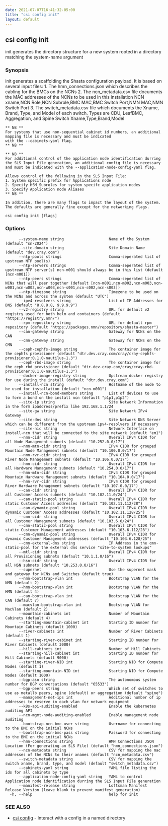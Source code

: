 ```yaml
---
date: 2021-07-07T16:41:32-05:00
title: "csi config init"
layout: default
---
```

## csi config init

init generates the directory structure for a new system rooted in a directory matching the system-name argument

### Synopsis

init generates a scaffolding the Shasta configuration payload.  It is based on several input files:
	1. The hmn_connections.json which describes the cabling for the BMCs on the NCNs
	2. The ncn_metadata.csv file documents the MAC addresses of the NCNs to be used in this installation
	   NCN xname,NCN Role,NCN Subrole,BMC MAC,BMC Switch Port,NMN MAC,NMN Switch Port
	3. The switch_metadata.csv file which documents the Xname, Brand, Type, and Model of each switch.  Types are CDU, LeafBMC, Aggregation, and Spine
	   Switch Xname,Type,Brand,Model

	** NB **
	For systems that use non-sequential cabinet id numbers, an additional mapping file is necessary and must be indicated
	with the --cabinets-yaml flag.
	** NB **

	** NB **
	For additional control of the application node identification durring the SLS Input File generation, an additional config file is necessary
	and must be indicated with the --application-node-config-yaml flag.

	Allows control of the following in the SLS Input File:
	1. System specific prefix for Applications node
	2. Specify HSM Subroles for system specifc application nodes
	3. Specify Application node Aliases
	** NB **

	In addition, there are many flags to impact the layout of the system.  The defaults are generally fine except for the networking flags.
	

```
csi config init [flags]
```

### Options

```
      --system-name string                    Name of the System (default "sn-2024")
      --site-domain string                    Site Domain Name (default "dev.cray.com")
      --ntp-pools strings                     Comma-seperated list of upstream NTP pool(s)
      --ntp-servers strings                   Comma-seperated list of upstream NTP server(s) ncn-m001 should always be in this list (default [ncn-m001])
      --ntp-peers strings                     Comma-seperated list of NCNs that will peer together (default [ncn-m001,ncn-m002,ncn-m003,ncn-w001,ncn-w002,ncn-w003,ncn-s001,ncn-s002,ncn-s003])
      --ntp-timezone string                   Timezone to be used on the NCNs and across the system (default "UTC")
      --ipv4-resolvers string                 List of IP Addresses for DNS (default "8.8.8.8, 9.9.9.9")
      --v2-registry string                    URL for default v2 registry used for both helm and containers (default "https://registry.nmn/")
      --rpm-repository string                 URL for default rpm repository (default "https://packages.nmn/repository/shasta-master")
      --can-gateway string                    Gateway for NCNs on the CAN
      --cmn-gateway string                    Gateway for NCNs on the CMN
      --ceph-cephfs-image string              The container image for the cephfs provisioner (default "dtr.dev.cray.com/cray/cray-cephfs-provisioner:0.1.0-nautilus-1.3")
      --ceph-rbd-image string                 The container image for the ceph rbd provisioner (default "dtr.dev.cray.com/cray/cray-rbd-provisioner:0.1.0-nautilus-1.3")
      --docker-image-registry string          Upstream docker registry for use during the install (default "dtr.dev.cray.com")
      --install-ncn string                    Hostname of the node to be used for installation (default "ncn-m001")
      --install-ncn-bond-members string       List of devices to use to form a bond on the install ncn (default "p1p1,p1p2")
      --site-ip string                        Site Network Information in the form ipaddress/prefix like 192.168.1.1/24
      --site-gw string                        Site Network IPv4 Gateway
      --site-dns string                       Site Network DNS Server which can be different from the upstream ipv4-resolvers if necessary
      --site-nic string                       Network Interface on install-ncn that will be connected to the site network (default "em1")
      --nmn-cidr string                       Overall IPv4 CIDR for all Node Management subnets (default "10.252.0.0/17")
      --nmn-mtn-cidr string                   IPv4 CIDR for grouped Mountain Node Management subnets (default "10.100.0.0/17")
      --nmn-rvr-cidr string                   IPv4 CIDR for grouped River Node Management subnets (default "10.106.0.0/17")
      --hmn-cidr string                       Overall IPv4 CIDR for all Hardware Management subnets (default "10.254.0.0/17")
      --hmn-mtn-cidr string                   IPv4 CIDR for grouped Mountain Hardware Management subnets (default "10.104.0.0/17")
      --hmn-rvr-cidr string                   IPv4 CIDR for grouped River Hardware Management subnets (default "10.107.0.0/17")
      --can-cidr string                       Overall IPv4 CIDR for all Customer Access subnets (default "10.102.11.0/24")
      --can-static-pool string                Overall IPv4 CIDR for static Customer Access addresses (default "10.102.11.112/28")
      --can-dynamic-pool string               Overall IPv4 CIDR for dynamic Customer Access addresses (default "10.102.11.128/25")
      --cmn-cidr string                       Overall IPv4 CIDR for all Customer Management subnets (default "10.103.6.0/24")
      --cmn-static-pool string                Overall IPv4 CIDR for static Customer Management addresses (default "10.103.6.112/28")
      --cmn-dynamic-pool string               Overall IPv4 CIDR for dynamic Customer Management addresses (default "10.103.6.128/25")
      --cmn-external-dns string               IP Address in the cmn-static-pool for the external dns service "site-to-system lookups"
      --mtl-cidr string                       Overall IPv4 CIDR for all Provisioning subnets (default "10.1.1.0/16")
      --hsn-cidr string                       Overall IPv4 CIDR for all HSN subnets (default "10.253.0.0/16")
      --supernet                              Use the supernet mask and gateway for NCNs and Switches (default true)
      --nmn-bootstrap-vlan int                Bootstrap VLAN for the NMN (default 2)
      --hmn-bootstrap-vlan int                Bootstrap VLAN for the HMN (default 4)
      --can-bootstrap-vlan int                Bootstrap VLAN for the CAN (default 7)
      --macvlan-bootstrap-vlan int            Bootstrap VLAN for MacVlan (default 2)
      --mountain-cabinets int                 Number of Mountain Cabinets (default 4)
      --starting-mountain-cabinet int         Starting ID number for Mountain Cabinets (default 1000)
      --river-cabinets int                    Number of River Cabinets (default 1)
      --starting-river-cabinet int            Starting ID number for River Cabinets (default 3000)
      --hill-cabinets int                     Number of Hill Cabinets
      --starting-hill-cabinet int             Starting ID number for Hill Cabinets (default 9000)
      --starting-river-NID int                Starting NID for Compute Nodes (default 1)
      --starting-mountain-NID int             Starting NID for Compute Nodes (default 1000)
      --bgp-asn string                        The autonomous system number for BGP conversations (default "65533")
      --bgp-peers string                      Which set of switches to use as metallb peers, spine (default) or aggregation (default "spine")
      --management-net-ips int                Additional number of ip addresses to reserve in each vlan for network equipment
      --k8s-api-auditing-enabled              Enable the kubernetes auditing API
      --ncn-mgmt-node-auditing-enabled        Enable management node auditing
      --bootstrap-ncn-bmc-user string         Username for connecting to the BMC on the initial NCNs
      --bootstrap-ncn-bmc-pass string         Password for connecting to the BMC on the initial NCNs
      --hmn-connections string                HMN Connections JSON Location (For generating an SLS File) (default "hmn_connections.json")
      --ncn-metadata string                   CSV for mapping the mac addresses of the NCNs to their xnames (default "ncn_metadata.csv")
      --switch-metadata string                CSV for mapping the switch xname, brand, type, and model (default "switch_metadata.csv")
      --cabinets-yaml string                  YAML file listing the ids for all cabinets by type
      --application-node-config-yaml string   YAML to control Application node identification durring the SLS Input File generation
      --manifest-release string               Loftsman Manifest Release Version (leave blank to prevent manifest generation)
  -h, --help                                  help for init
```

### SEE ALSO

* [csi config](/commands/csi_config/)	 - Interact with a config in a named directory

